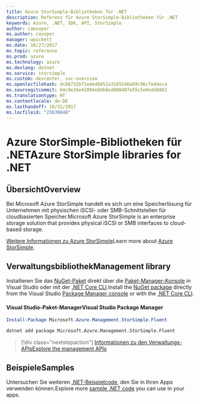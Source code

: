 ```yaml
---
title: Azure StorSimple-Bibliotheken für .NET
description: Referenz für Azure StorSimple-Bibliotheken für .NET
keywords: Azure, .NET, SDK, API, StorSimple
author: camsoper
ms.author: casoper
manager: wpickett
ms.date: 10/27/2017
ms.topic: reference
ms.prod: azure
ms.technology: azure
ms.devlang: dotnet
ms.service: storsimple
ms.custom: devcenter, svc-overview
ms.openlocfilehash: dcb6732bf1eded6852a3185546a09c96cfe84eca
ms.sourcegitcommit: 64c9e16e42894e8db8ed088487e55c5e0edd6861
ms.translationtype: HT
ms.contentlocale: de-DE
ms.lasthandoff: 10/31/2017
ms.locfileid: "23639648"
---
```

# <a name="azure-storsimple-libraries-for-net"></a><span data-ttu-id="58b5f-104">Azure StorSimple-Bibliotheken für .NET</span><span class="sxs-lookup"><span data-stu-id="58b5f-104">Azure StorSimple libraries for .NET</span></span>

## <a name="overview"></a><span data-ttu-id="58b5f-105">Übersicht</span><span class="sxs-lookup"><span data-stu-id="58b5f-105">Overview</span></span>

<span data-ttu-id="58b5f-106">Bei Microsoft Azure StorSimple handelt es sich um eine Speicherlösung für Unternehmen mit physischen iSCSI- oder SMB-Schnittstellen für cloudbasierten Speicher.</span><span class="sxs-lookup"><span data-stu-id="58b5f-106">Microsoft Azure StorSimple is an enterprise storage solution that provides physical iSCSI or SMB interfaces to cloud-based storage.</span></span> 

<span data-ttu-id="58b5f-107">[Weitere Informationen zu Azure StorSimple](/azure/storsimple/)</span><span class="sxs-lookup"><span data-stu-id="58b5f-107">Learn more about [Azure StorSimple](/azure/storsimple/).</span></span>    

## <a name="management-library"></a><span data-ttu-id="58b5f-108">Verwaltungsbibliothek</span><span class="sxs-lookup"><span data-stu-id="58b5f-108">Management library</span></span>

<span data-ttu-id="58b5f-109">Installieren Sie das [NuGet-Paket](https://www.nuget.org/packages/Microsoft.Azure.Management.StorSimple.Fluent) direkt über die [Paket-Manager-Konsole][PackageManager] in Visual Studio oder mit der [.NET Core CLI][DotNetCLI].</span><span class="sxs-lookup"><span data-stu-id="58b5f-109">Install the [NuGet package](https://www.nuget.org/packages/Microsoft.Azure.Management.StorSimple.Fluent) directly from the Visual Studio [Package Manager console][PackageManager] or with the [.NET Core CLI][DotNetCLI].</span></span>

#### <a name="visual-studio-package-manager"></a><span data-ttu-id="58b5f-110">Visual Studio-Paket-Manager</span><span class="sxs-lookup"><span data-stu-id="58b5f-110">Visual Studio Package Manager</span></span>

```powershell
Install-Package Microsoft.Azure.Management.StorSimple.Fluent
```

```bash
dotnet add package Microsoft.Azure.Management.StorSimple.Fluent
```

> [!div class="nextstepaction"]
> [<span data-ttu-id="58b5f-111">Informationen zu den Verwaltungs-APIs</span><span class="sxs-lookup"><span data-stu-id="58b5f-111">Explore the management APIs</span></span>](/dotnet/api/overview/azure/monitor/management)

## <a name="samples"></a><span data-ttu-id="58b5f-112">Beispiele</span><span class="sxs-lookup"><span data-stu-id="58b5f-112">Samples</span></span>

<span data-ttu-id="58b5f-113">Untersuchen Sie weiteren [.NET-Beispielcode](https://azure.microsoft.com/resources/samples/?platform=dotnet), den Sie in Ihren Apps verwenden können.</span><span class="sxs-lookup"><span data-stu-id="58b5f-113">Explore more [sample .NET code](https://azure.microsoft.com/resources/samples/?platform=dotnet) you can use in your apps.</span></span>

[PackageManager]: https://docs.microsoft.com/nuget/tools/package-manager-console
[DotNetCLI]: https://docs.microsoft.com/dotnet/core/tools/dotnet-add-package